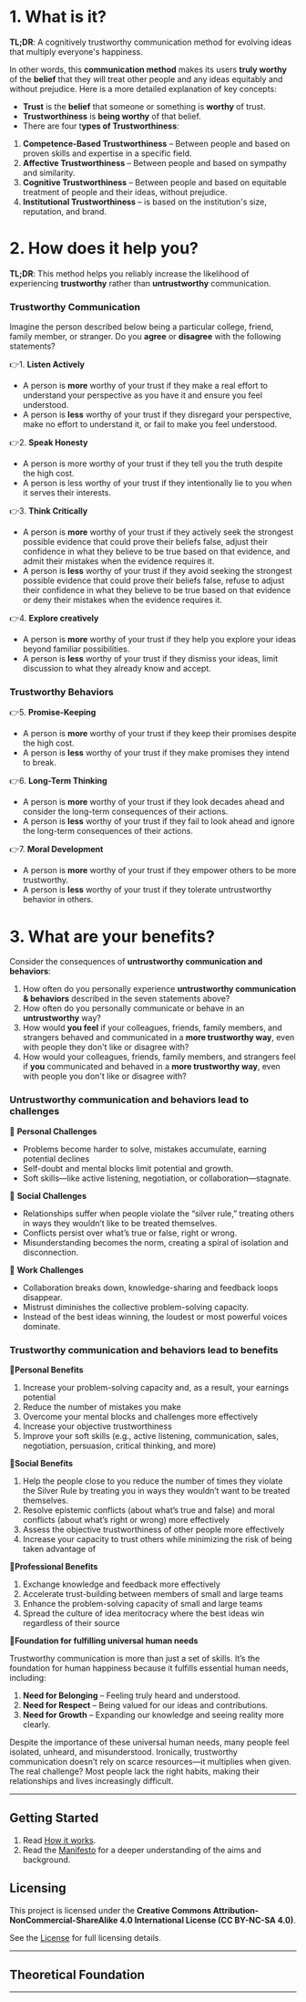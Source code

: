 # 1. What is it?

**TL;DR**: A cognitively trustworthy communication method for evolving ideas that multiply everyone's happiness.

In other words, this **communication method** makes its users **truly worthy** of the **belief** that they will treat other people and any ideas equitably and without prejudice. Here is a more detailed explanation of key concepts:

- **Trust** is the **belief** that someone or something is **worthy** of trust.
- **Trustworthiness** is **being worthy** of that belief.
- There are four t**ypes of Trustworthiness**:
1. **Competence-Based Trustworthiness** – Between people and based on proven skills and expertise in a specific field.
2. **Affective Trustworthiness** – Between people and based on sympathy and similarity.
3. **Cognitive Trustworthiness** – Between people and based on equitable treatment of people and their ideas, without prejudice.
4. **Institutional Trustworthiness** – is based on the institution's size, reputation, and brand.

# 2. How does it help you?

**TL;DR**: This method helps you reliably increase the likelihood of experiencing **trustworthy** rather than **untrustworthy** communication.

### **Trustworthy Communication**

Imagine the person described below being a particular college, friend, family member, or stranger. Do you **agree** or **disagree** with the following statements?

👉1. **Listen Actively**

- A person is **more** worthy of your trust if they make a real effort to understand your perspective as you have it and ensure you feel understood.
- A person is **less** worthy of your trust if they disregard your perspective, make no effort to understand it, or fail to make you feel understood.

👉2. **Speak Honesty**

- A person is more worthy of your trust if they tell you the truth despite the high cost.
- A person is less worthy of your trust if they intentionally lie to you when it serves their interests.

👉3. **Think Critically**

- A person is **more** worthy of your trust if they actively seek the strongest possible evidence that could prove their beliefs false, adjust their confidence in what they believe to be true based on that evidence, and admit their mistakes when the evidence requires it.
- A person is **less** worthy of your trust if they avoid seeking the strongest possible evidence that could prove their beliefs false, refuse to adjust their confidence in what they believe to be true based on that evidence or deny their mistakes when the evidence requires it.

👉4. **Explore creatively**

- A person is **more** worthy of your trust if they help you explore your ideas beyond familiar possibilities.
- A person is **less** worthy of your trust if they dismiss your ideas, limit discussion to what they already know and accept.

### **Trustworthy Behaviors**

👉5. **Promise-Keeping**

- A person is **more** worthy of your trust if they keep their promises despite the high cost.
- A person is **less** worthy of your trust if they make promises they intend to break.

👉6. **Long-Term Thinking**

- A person is **more** worthy of your trust if they look decades ahead and consider the long-term consequences of their actions.
- A person is **less** worthy of your trust if they fail to look ahead and ignore the long-term consequences of their actions.

👉7. **Moral Development**

- A person is **more** worthy of your trust if they empower others to be more trustworthy.
- A person is **less** worthy of your trust if they tolerate untrustworthy behavior in others.

# 3. What are your benefits?

Consider the consequences of **untrustworthy communication and behaviors**:

1. How often do you personally experience **untrustworthy communication & behaviors** described in the seven statements above?
2. How often do you personally communicate or behave in an **untrustworthy** way?
3. How would **you feel** if your colleagues, friends, family members, and strangers behaved and communicated in a **more trustworthy way**, even with people they don't like or disagree with?
4. How would your colleagues, friends, family members, and strangers feel if **you** communicated and behaved in a **more trustworthy way**, even with people you don't like or disagree with?

### **Untrustworthy communication and behaviors** lead to challenges

🛑 **Personal Challenges**

- Problems become harder to solve, mistakes accumulate, earning potential declines
- Self-doubt and mental blocks limit potential and growth.
- Soft skills—like active listening, negotiation, or collaboration—stagnate.

🛑 **Social Challenges**

- Relationships suffer when people violate the “silver rule,” treating others in ways they wouldn’t like to be treated themselves.
- Conflicts persist over what’s true or false, right or wrong.
- Misunderstanding becomes the norm, creating a spiral of isolation and disconnection.

🛑 **Work Challenges**

- Collaboration breaks down, knowledge-sharing and feedback loops disappear.
- Mistrust diminishes the collective problem-solving capacity.
- Instead of the best ideas winning, the loudest or most powerful voices dominate.

### **Trustworthy communication and behaviors** lead to benefits

🔹**Personal Benefits**

1. Increase your problem-solving capacity and, as a result, your earnings potential
2. Reduce the number of mistakes you make
3. Overcome your mental blocks and challenges more effectively
4. Increase your objective trustworthiness
5. Improve your soft skills (e.g., active listening, communication, sales, negotiation, persuasion, critical thinking, and more)

🔹**Social Benefits**

1. Help the people close to you reduce the number of times they violate the Silver Rule by treating you in ways they wouldn’t want to be treated themselves.
2. Resolve epistemic conflicts (about what’s true and false) and moral conflicts (about what’s right or wrong) more effectively
3. Assess the objective trustworthiness of other people more effectively
4. Increase your capacity to trust others while minimizing the risk of being taken advantage of

🔹**Professional Benefits**

1. Exchange knowledge and feedback more effectively
2. Accelerate trust-building between members of small and large teams
3. Enhance the problem-solving capacity of small and large teams
4. Spread the culture of idea meritocracy where the best ideas win regardless of their source

🔹**Foundation for fulfilling universal human needs**

Trustworthy communication is more than just a set of skills. It’s the foundation for human happiness because it fulfills essential human needs, including:

1. **Need for Belonging** – Feeling truly heard and understood.
2. **Need for Respect** – Being valued for our ideas and contributions.
3. **Need for Growth** – Expanding our knowledge and seeing reality more clearly.

Despite the importance of these universal human needs, many people feel isolated, unheard, and misunderstood. Ironically, trustworthy communication doesn’t rely on scarce resources—it multiplies when given. The real challenge? Most people lack the right habits, making their relationships and lives increasingly difficult.
  
---

## **Getting Started**

1. Read [How it works](https://github.com/Inguro-OU/debiased-self/blob/main/GAMEPLAY.md).
2. Read the [Manifesto](https://github.com/Inguro-OU/war-of-memes/blob/main/MANIFESTO.md) for a deeper understanding of the aims and background. 

## Licensing

This project is licensed under the **Creative Commons Attribution-NonCommercial-ShareAlike 4.0 International License (CC BY-NC-SA 4.0)**.

See the [License](https://github.com/Inguro-OU/debiased-self/blob/main/LICENSE.md) for full licensing details.

---

## **Theoretical Foundation**



---
